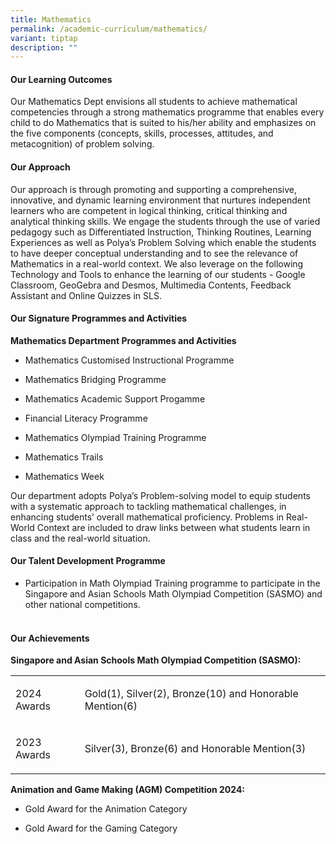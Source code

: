 ```yaml
---
title: Mathematics
permalink: /academic-curriculum/mathematics/
variant: tiptap
description: ""
---
```

<h4><strong>Our Learning Outcomes</strong></h4>
<p>Our Mathematics Dept envisions all students to achieve mathematical competencies
through a strong mathematics programme that enables every child to do Mathematics
that is suited to his/her ability and emphasizes on the five components
(concepts, skills, processes, attitudes, and metacognition) of problem
solving.</p>
<h4><strong>Our Approach</strong></h4>
<p>Our approach is through promoting and supporting a comprehensive, innovative,
and dynamic learning environment that nurtures independent learners who
are competent in logical thinking, critical thinking and analytical thinking
skills. We engage the students through the use of varied pedagogy such
as Differentiated Instruction, Thinking Routines, Learning Experiences
as well as Polya’s Problem Solving which enable the students to have deeper
conceptual understanding and to see the relevance of Mathematics in a real-world
context. We also leverage on the following Technology and Tools to enhance
the learning of our students - Google Classroom, GeoGebra and Desmos, Multimedia
Contents, Feedback Assistant and Online Quizzes in SLS.</p>
<h4><strong>Our Signature Programmes and Activities</strong></h4>
<p><strong>Mathematics Department Programmes and Activities</strong>
</p>
<ul data-tight="true" class="tight">
<li>
<p>Mathematics Customised Instructional Programme&nbsp;</p>
</li>
<li>
<p>Mathematics Bridging Programme</p>
</li>
<li>
<p>Mathematics Academic Support Progamme</p>
</li>
<li>
<p>Financial Literacy Programme</p>
</li>
<li>
<p>Mathematics Olympiad Training Programme</p>
</li>
<li>
<p>Mathematics Trails</p>
</li>
<li>
<p>Mathematics Week</p>
</li>
</ul>
<p>Our department adopts Polya’s Problem-solving model to equip students
with a systematic approach to tackling mathematical challenges, in enhancing
students’ overall mathematical proficiency. Problems in Real-World Context
are included to draw links between what students learn in class and the
real-world situation.
<br>
</p>
<h4><strong>Our Talent Development Programme</strong></h4>
<ul data-tight="true" class="tight">
<li>
<p>Participation in Math Olympiad Training programme to participate in the
Singapore and Asian Schools Math Olympiad Competition (SASMO) and other
national competitions.</p>
</li>
</ul>
<h4><br><strong>Our Achievements</strong></h4>
<p><strong>Singapore and Asian Schools Math Olympiad Competition (SASMO):</strong>
</p>
<table style="minWidth: 50px">
<colgroup>
<col>
<col>
</colgroup>
<tbody>
<tr>
<td rowspan="1" colspan="1">
<p>2024 Awards</p>
</td>
<td rowspan="1" colspan="1">
<p>Gold(1), Silver(2), Bronze(10) and Honorable Mention(6)</p>
</td>
</tr>
<tr>
<td rowspan="1" colspan="1">
<p>2023 Awards</p>
</td>
<td rowspan="1" colspan="1">
<p>Silver(3), Bronze(6) and Honorable Mention(3)&nbsp;</p>
</td>
</tr>
</tbody>
</table>
<p><strong>Animation and Game Making (AGM) Competition 2024:</strong>
</p>
<ul data-tight="true" class="tight">
<li>
<p>Gold Award for the Animation Category</p>
</li>
<li>
<p>Gold Award for the Gaming Category</p>
</li>
</ul>
<p>
<br>
</p>
<p></p>